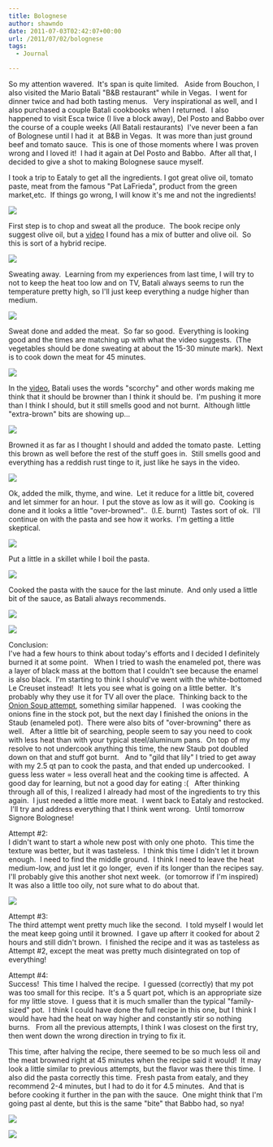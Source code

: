 ```yaml
---
title: Bolognese
author: shawndo
date: 2011-07-03T02:42:07+00:00
url: /2011/07/02/bolognese
tags:
  - Journal

---
```

So my attention wavered.  It's span is quite limited.   Aside from Bouchon, I also visited the Mario Batali "B&B restaurant" while in Vegas.  I went for dinner twice and had both tasting menus.   Very inspirational as well, and I also purchased a couple Batali cookbooks when I returned.  I also happened to visit Esca twice (I live a block away), Del Posto and Babbo over the course of a couple weeks (All Batali restaurants)  I've never been a fan of Bolognese until I had it  at B&B in Vegas.  It was more than just ground beef and tomato sauce.  This is one of those moments where I was proven wrong and I loved it!  I had it again at Del Posto and Babbo.  After all that, I decided to give a shot to making Bolognese sauce myself.

I took a trip to Eataly to get all the ingredients. I got great olive oil, tomato paste, meat from the famous "Pat LaFrieda", product from the green market,etc.  If things go wrong, I will know it's me and not the ingredients!

![](/images/2011/07/Bolognese_day1-01.jpg)

First step is to chop and sweat all the produce.  The book recipe only suggest olive oil, but a [video][1] I found has a mix of butter and olive oil.  So this is sort of a hybrid recipe.

![](/images/2011/07/Bolognese_day1-02.jpg)

Sweating away.  Learning from my experiences from last time, I will try to not to keep the heat too low and on TV, Batali always seems to run the temperature pretty high, so I'll just keep everything a nudge higher than medium.

![](/images/2011/07/Bolognese_day1-03.jpg)

Sweat done and added the meat.  So far so good.  Everything is looking good and the times are matching up with what the video suggests.  (The vegetables should be done sweating at about the 15-30 minute mark).  Next is to cook down the meat for 45 minutes.

![](/images/2011/07/Bolognese_day1-04.jpg)

In the [video][1], Batali uses the words "scorchy" and other words making me think that it should be browner than I think it should be.  I'm pushing it more than I think I should, but it still smells good and not burnt.  Although little "extra-brown" bits are showing up...

![](/images/2011/07/Bolognese_day1-05.jpg)

Browned it as far as I thought I should and added the tomato paste.  Letting this brown as well before the rest of the stuff goes in.  Still smells good and everything has a reddish rust tinge to it, just like he says in the video.

![](/images/2011/07/Bolognese_day1-06.jpg)

Ok, added the milk, thyme, and wine.  Let it reduce for a little bit, covered and let simmer for an hour.  I put the stove as low as it will go.  Cooking is done and it looks a little "over-browned"..  (I.E. burnt)  Tastes sort of ok.  I'll continue on with the pasta and see how it works.  I'm getting a little skeptical.

![](/images/2011/07/Bolognese_day1-07.jpg)

Put a little in a skillet while I boil the pasta.

![](/images/2011/07/Bolognese_day1-08.jpg)

Cooked the pasta with the sauce for the last minute.  And only used a little bit of the sauce, as Batali always recommends.

![](/images/2011/07/Bolognese_day1-09.jpg)

![](/images/2011/07/Bolognese_day1-10.jpg)

Conclusion:  
I've had a few hours to think about today's efforts and I decided I definitely burned it at some point.   When I tried to wash the enameled pot, there was a layer of black mass at the bottom that I couldn't see because the enamel is also black.  I'm starting to think I should've went with the white-bottomed Le Creuset instead!  It lets you see what is going on a little better.  It's probably why they use it for TV all over the place.  Thinking back to the [Onion Soup attempt][2], something similar happened.   I was cooking the onions fine in the stock pot, but the next day I finished the onions in the Staub (enameled pot).  There were also bits of "over-browning" there as well.   After a little bit of searching, people seem to say you need to cook with less heat than with your typical steel/aluminum pans.  On top of my resolve to not undercook anything this time, the new Staub pot doubled down on that and stuff got burnt.   And to "gild that lily" I tried to get away with my 2.5 qt pan to cook the pasta, and that ended up undercooked.  I guess less water = less overall heat and the cooking time is affected.  A good day for learning, but not a good day for eating :(   After thinking through all of this, I realized I already had most of the ingredients to try this again.  I just needed a little more meat.  I went back to Eataly and restocked.  I'll try and address everything that I think went wrong.  Until tomorrow Signore Bolognese!

Attempt #2:  
I didn't want to start a whole new post with only one photo.  This time the texture was better, but it was tasteless.  I think this time I didn't let it brown enough.  I need to find the middle ground.  I think I need to leave the heat medium-low, and just let it go longer,  even if its longer than the recipes say. I'll probably give this another shot next week.  (or tomorrow if I'm inspired) It was also a little too oily, not sure what to do about that.  

![](/images/2011/07/Bolognese_day2-11.jpg)

Attempt #3:  
The third attempt went pretty much like the second.  I told myself I would let the meat keep going until it browned.  I gave up afterr it cooked for about 2 hours and still didn't brown.  I finished the recipe and it was as tasteless as Attempt #2, except the meat was pretty much disintegrated on top of everything!

Attempt #4:  
Success!  This time I halved the recipe.  I guessed (correctly) that my pot was too small for this recipe.  It's a 5 quart pot, which is an appropriate size for my little stove.  I guess that it is much smaller than the typical "family-sized" pot.  I think I could have done the full recipe in this one, but I think I would have had the heat on way higher and constantly stir so nothing burns.   From all the previous attempts, I think I was closest on the first try, then went down the wrong direction in trying to fix it.

This time, after halving the recipe, there seemed to be so much less oil and the meat browned right at 45 minutes when the recipe said it would!  It may look a little similar to previous attempts, but the flavor was there this time.  I also did the pasta correctly this time.  Fresh pasta from eataly, and they recommend 2-4 minutes, but I had to do it for 4.5 minutes.  And that is before cooking it further in the pan with the sauce.  One might think that I'm going past al dente, but this is the same "bite" that Babbo had, so nya!

![](/images/2011/07/Bolognese_day4-12.jpg)

![](/images/2011/07/Bolognese_day4-13.jpg)



 [1]: http://www.youtube.com/watch?v=HqBqiGM1O54
 [2]: http://www.shawndo.com/2011/05/30/soupe-a-l%E2%80%99oignon-day-2